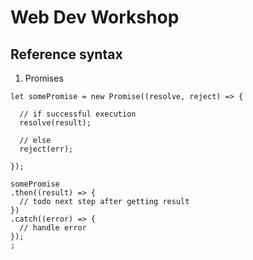 # Web Dev Workshop

## Reference syntax
1. Promises

```(javascript)
let somePromise = new Promise((resolve, reject) => {

  // if successful execution
  resolve(result);

  // else
  reject(err);

});

somePromise
.then((result) => {
  // todo next step after getting result
})
.catch((error) => {
  // handle error
});
;

```